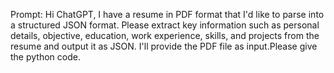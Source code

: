 Prompt: Hi ChatGPT, I have a resume in PDF format that I'd like to parse into a structured JSON format. Please extract key information such as personal details, objective, education, work experience, skills, and projects from the resume and output it as JSON. I'll provide the PDF file as input.Please give the python code.

